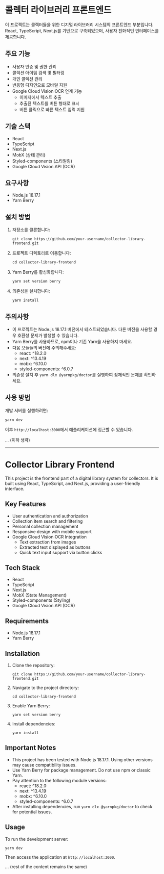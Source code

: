 # 콜렉터 라이브러리 프론트엔드

이 프로젝트는 콜렉터들을 위한 디지털 라이브러리 시스템의 프론트엔드 부분입니다. React, TypeScript, Next.js를 기반으로 구축되었으며, 사용자 친화적인 인터페이스를 제공합니다.

## 주요 기능

- 사용자 인증 및 권한 관리
- 콜렉션 아이템 검색 및 필터링
- 개인 콜렉션 관리
- 반응형 디자인으로 모바일 지원
- Google Cloud Vision OCR 연계 기능
  - 이미지에서 텍스트 추출
  - 추출된 텍스트를 버튼 형태로 표시
  - 버튼 클릭으로 빠른 텍스트 입력 지원

## 기술 스택

- React
- TypeScript
- Next.js
- MobX (상태 관리)
- Styled-components (스타일링)
- Google Cloud Vision API (OCR)

## 요구사항

- Node.js 18.17.1
- Yarn Berry

## 설치 방법

1. 저장소를 클론합니다:
   ```
   git clone https://github.com/your-username/collector-library-frontend.git
   ```
2. 프로젝트 디렉토리로 이동합니다:
   ```
   cd collector-library-frontend
   ```
3. Yarn Berry를 활성화합니다:
   ```
   yarn set version berry
   ```
4. 의존성을 설치합니다:
   ```
   yarn install
   ```

## 주의사항

- 이 프로젝트는 Node.js 18.17.1 버전에서 테스트되었습니다. 다른 버전을 사용할 경우 호환성 문제가 발생할 수 있습니다.
- Yarn Berry를 사용하므로, npm이나 기존 Yarn을 사용하지 마세요.
- 다음 모듈들의 버전에 주의해주세요:
  - react: ^18.2.0
  - next: ^13.4.19
  - mobx: ^6.10.0
  - styled-components: ^6.0.7
- 의존성 설치 후 `yarn dlx @yarnpkg/doctor`를 실행하여 잠재적인 문제를 확인하세요.

## 사용 방법

개발 서버를 실행하려면:
```
yarn dev
```
이후 `http://localhost:3000`에서 애플리케이션에 접근할 수 있습니다.

... (이하 생략)

---

# Collector Library Frontend

This project is the frontend part of a digital library system for collectors. It is built using React, TypeScript, and Next.js, providing a user-friendly interface.

## Key Features

- User authentication and authorization
- Collection item search and filtering
- Personal collection management
- Responsive design with mobile support
- Google Cloud Vision OCR Integration
  - Text extraction from images
  - Extracted text displayed as buttons
  - Quick text input support via button clicks

## Tech Stack

- React
- TypeScript
- Next.js
- MobX (State Management)
- Styled-components (Styling)
- Google Cloud Vision API (OCR)

## Requirements

- Node.js 18.17.1
- Yarn Berry

## Installation

1. Clone the repository:
   ```
   git clone https://github.com/your-username/collector-library-frontend.git
   ```
2. Navigate to the project directory:
   ```
   cd collector-library-frontend
   ```
3. Enable Yarn Berry:
   ```
   yarn set version berry
   ```
4. Install dependencies:
   ```
   yarn install
   ```

## Important Notes

- This project has been tested with Node.js 18.17.1. Using other versions may cause compatibility issues.
- Use Yarn Berry for package management. Do not use npm or classic Yarn.
- Pay attention to the following module versions:
  - react: ^18.2.0
  - next: ^13.4.19
  - mobx: ^6.10.0
  - styled-components: ^6.0.7
- After installing dependencies, run `yarn dlx @yarnpkg/doctor` to check for potential issues.

## Usage

To run the development server:
```
yarn dev
```
Then access the application at `http://localhost:3000`.

... (rest of the content remains the same)